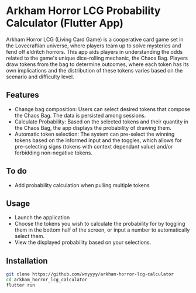 # Arkham Horror LCG Probability Calculator (Flutter App)
Arkham Horror LCG (Living Card Game) is a cooperative card game set in the Lovecraftian universe, where players team up to solve mysteries and fend off eldritch horrors. This app aids players in understanding the odds related to the game's unique dice-rolling mechanic, the Chaos Bag. Players draw tokens from the bag to determine outcomes, where each token has its own implications and the distribution of these tokens varies based on the scenario and difficulty level.

## Features
- Change bag composition: Users can select desired tokens that compose the Chaos Bag. The data is persisted among sessions.
- Calculate Probability: Based on the selected tokens and their quantity in the Chaos Bag, the app displays the probability of drawing them.
- Automatic token selection: The system can pre-select the winning tokens based on the informed input and the toggles, which allows for pre-selecting signs (tokens with context dependant value) and/or forbidding non-negative tokens.

## To do
- Add probability calculation when pulling multiple tokens

## Usage
- Launch the application
- Choose the tokens you wish to calculate the probability for by toggling them in the bottom half of the screen, or input a number to automatically select them.
- View the displayed probability based on your selections.

## Installation
```bash
git clone https://github.com/wnyyyy/arkham-horror-lcg-calculator
cd arkham_horror_lcg_calculator
flutter run
